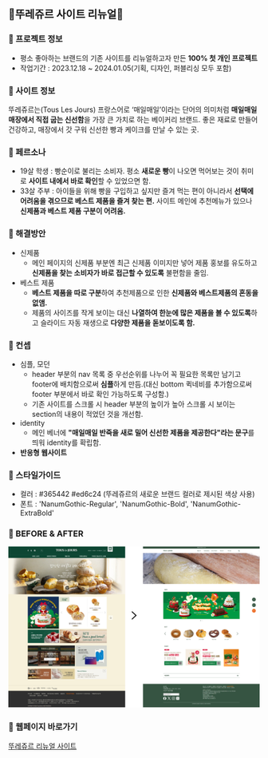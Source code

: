 ## 🍞뚜레쥬르 사이트 리뉴얼🍞

### 📌 프로젝트 정보
+ 평소 좋아하는 브랜드의 기존 사이트를 리뉴얼하고자 만든 **100% 첫 개인 프로젝트**
+ 작업기간 : 2023.12.18 ~ 2024.01.05(기획, 디자인, 퍼블리싱 모두 포함)


### 📌 사이트 정보
뚜레쥬르는(Tous Les Jours) 프랑스어로 ‘매일매일’이라는 단어의 의미처럼
**매일매일 매장에서 직접 굽는 신선함**을 가장 큰 가치로 하는 베이커리 브랜드.
좋은 재료로 만들어 건강하고, 매장에서 갓 구워 신선한 빵과 케이크를 만날 수 있는 곳.


### 📌 페르소나
+ 19살 학생
   : 빵순이로 불리는 소비자. 평소 **새로운 빵**이 나오면 먹어보는 것이 취미로 **사이트 내에서 바로 확인**할 수 있었으면 함.
+ 33살 주부
   : 아이들을 위해 빵을 구입하고 싶지만 즐겨 먹는 편이 아니라서 **선택에 어려움을 겪으므로 베스트 제품을 즐겨 찾는 편.** 사이트 메인에 추천메뉴가 있으나 **신제품과 베스트 제품 구분이 어려움.**


### 📌 해결방안
+ 신제품
   + 메인 페이지의 신제품 부분엔 최근 신제품 이미지만 넣어 제품 홍보를 유도하고 **신제품을 찾는 소비자가 바로 접근할 수 있도록** 불편함을 줄임.
+ 베스트 제품
   + **베스트 제품을 따로 구분**하여 추천제품으로 인한 **신제품와 베스트제품의 혼동을 없앰.**
   + 제품의 사이즈를 작게 보이는 대신 **나열하여 한눈에 많은 제품을 볼 수 있도록**하고 슬라이드 자동 재생으로 **다양한 제품을 돋보이도록 함.**


### 📌 컨셉
+ 심플, 모던
   + header 부분의 nav 목록 중 우선순위를 나누어 꼭 필요한 목록만 남기고 footer에 배치함으로써 **심플**하게 만듬.(대신 bottom 퀵네비를 추가함으로써 footer 부분에서 바로 확인 가능하도록 구성함.)
   + 기존 사이트를 스크롤 시 header 부분의 높이가 높아 스크롤 시 보이는 section의 내용이 적었던 것을 개선함. 
+ identity 
   + 메인 베너에 **"매일매일 반죽을 새로 밀어 신선한 제품을 제공한다"라는 문구**를 띄워 identity를 확립함.
+ **반응형 웹사이트**


### 📌 스타일가이드
+ 컬러
   : #365442  #ed6c24 (뚜레쥬르의 새로운 브랜드 컬러로 제시된 색상 사용)
+ 폰트
   : 'NanumGothic-Regular', 'NanumGothic-Bold', 'NanumGothic-ExtraBold'


### 📌 BEFORE & AFTER
![before & after](https://github.com/juheee2/touslesjours/blob/main/%EB%9A%9C%EB%A0%88%EC%A5%AC%EB%A5%B4%20before%26after.png)


### 📌 웹페이지 바로가기
[뚜레쥬르 리뉴얼 사이트](https://juheee2.github.io/touslesjours/)
